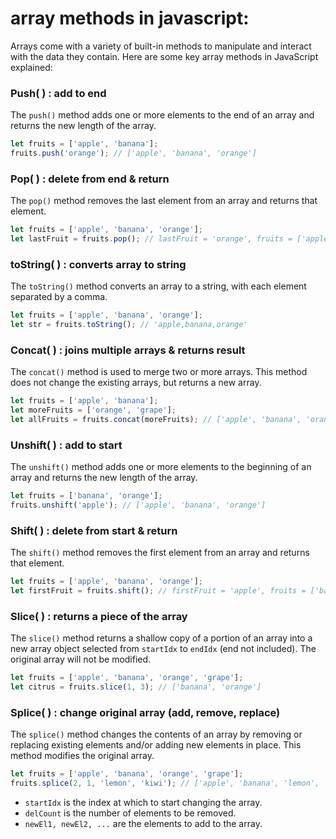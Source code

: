 # array methods in javascript:
Arrays come with a variety of built-in methods to manipulate and interact with the data they contain. Here are some key array methods in JavaScript explained:

### Push( ) : add to end
The `push()` method adds one or more elements to the end of an array and returns the new length of the array.
```javascript
let fruits = ['apple', 'banana'];
fruits.push('orange'); // ['apple', 'banana', 'orange']
```

### Pop( ) : delete from end & return
The `pop()` method removes the last element from an array and returns that element.
```javascript
let fruits = ['apple', 'banana', 'orange'];
let lastFruit = fruits.pop(); // lastFruit = 'orange', fruits = ['apple', 'banana']
```

### toString( ) : converts array to string
The `toString()` method converts an array to a string, with each element separated by a comma.
```javascript
let fruits = ['apple', 'banana', 'orange'];
let str = fruits.toString(); // 'apple,banana,orange'
```

### Concat( ) : joins multiple arrays & returns result
The `concat()` method is used to merge two or more arrays. This method does not change the existing arrays, but returns a new array.
```javascript
let fruits = ['apple', 'banana'];
let moreFruits = ['orange', 'grape'];
let allFruits = fruits.concat(moreFruits); // ['apple', 'banana', 'orange', 'grape']
```

### Unshift( ) : add to start
The `unshift()` method adds one or more elements to the beginning of an array and returns the new length of the array.
```javascript
let fruits = ['banana', 'orange'];
fruits.unshift('apple'); // ['apple', 'banana', 'orange']
```

### Shift( ) : delete from start & return
The `shift()` method removes the first element from an array and returns that element.
```javascript
let fruits = ['apple', 'banana', 'orange'];
let firstFruit = fruits.shift(); // firstFruit = 'apple', fruits = ['banana', 'orange']
```

### Slice( ) : returns a piece of the array
The `slice()` method returns a shallow copy of a portion of an array into a new array object selected from `startIdx` to `endIdx` (end not included). The original array will not be modified.
```javascript
let fruits = ['apple', 'banana', 'orange', 'grape'];
let citrus = fruits.slice(1, 3); // ['banana', 'orange']
```

### Splice( ) : change original array (add, remove, replace)
The `splice()` method changes the contents of an array by removing or replacing existing elements and/or adding new elements in place. This method modifies the original array.
```javascript
let fruits = ['apple', 'banana', 'orange', 'grape'];
fruits.splice(2, 1, 'lemon', 'kiwi'); // ['apple', 'banana', 'lemon', 'kiwi', 'grape']
```
- `startIdx` is the index at which to start changing the array.
- `delCount` is the number of elements to be removed.
- `newEl1, newEl2, ...` are the elements to add to the array.

